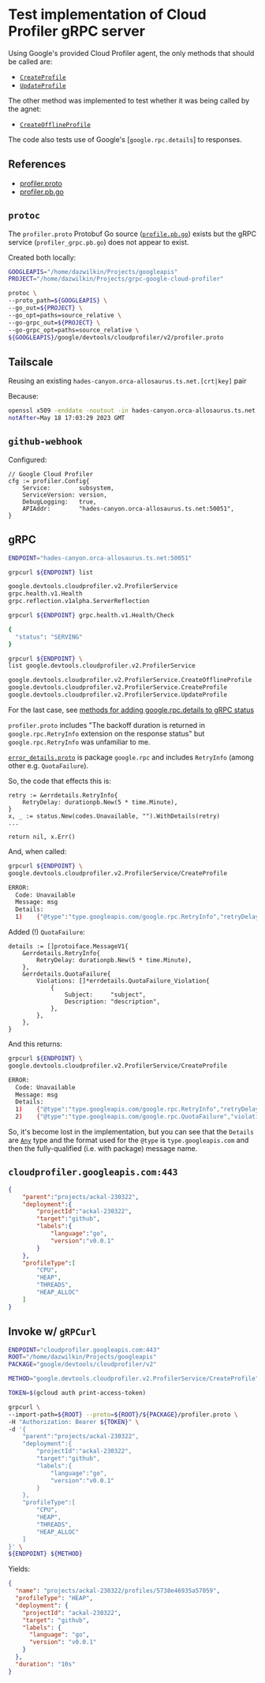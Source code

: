 # Test implementation of Cloud Profiler gRPC server

Using Google's provided Cloud Profiler agent, the only methods that should be called are:

+ [`CreateProfile`]()
+ [`UpdateProfile`]()

The other method was implemented to test whether it was being called by the agnet:

+ [`CreateOfflineProfile`]()

The code also tests use of Google's [`google.rpc.details`] to responses.

## References

+ [profiler.proto](https://github.com/googleapis/googleapis/blob/master/google/devtools/cloudprofiler/v2/profiler.proto)
+ [profiler.pb.go](https://github.com/googleapis/go-genproto/blob/main/googleapis/devtools/cloudprofiler/v2/profiler.pb.go)


## `protoc`

The `profiler.proto` Protobuf Go source ([`profile.pb.go`](https://github.com/googleapis/go-genproto/blob/main/googleapis/devtools/cloudprofiler/v2/profiler.pb.go)) exists but the gRPC service (`profiler_grpc.pb.go`) does not appear to exist.

Created both locally:

```bash
GOOGLEAPIS="/home/dazwilkin/Projects/googleapis"
PROJECT="/home/dazwilkin/Projects/grpc-google-cloud-profiler"

protoc \
--proto_path=${GOOGLEAPIS} \
--go_out=${PROJECT} \
--go_opt=paths=source_relative \
--go-grpc_out=${PROJECT} \
--go-grpc_opt=paths=source_relative \
${GOOGLEAPIS}/google/devtools/cloudprofiler/v2/profiler.proto
```

## Tailscale

Reusing an existing `hades-canyon.orca-allosaurus.ts.net.[crt|key]` pair

Because:

```bash
openssl x509 -enddate -noutout -in hades-canyon.orca-allosaurus.ts.net.crt
notAfter=May 18 17:03:29 2023 GMT
```

## `github-webhook`

Configured:

```golang
// Google Cloud Profiler
cfg := profiler.Config{
	Service:        subsystem,
	ServiceVersion: version,
	DebugLogging:   true,
	APIAddr:        "hades-canyon.orca-allosaurus.ts.net:50051",
}
```

## gRPC

```bash
ENDPOINT="hades-canyon.orca-allosaurus.ts.net:50051"

grpcurl ${ENDPOINT} list

google.devtools.cloudprofiler.v2.ProfilerService
grpc.health.v1.Health
grpc.reflection.v1alpha.ServerReflection

grpcurl ${ENDPOINT} grpc.health.v1.Health/Check

{
  "status": "SERVING"
}

grpcurl ${ENDPOINT} \
list google.devtools.cloudprofiler.v2.ProfilerService

google.devtools.cloudprofiler.v2.ProfilerService.CreateOfflineProfile
google.devtools.cloudprofiler.v2.ProfilerService.CreateProfile
google.devtools.cloudprofiler.v2.ProfilerService.UpdateProfile
```

For the last case, see [methods for adding google.rpc.details to gRPC status](https://github.com/grpc/grpc-go/issues/1233)

`profiler.proto` includes "The backoff duration is returned in `google.rpc.RetryInfo` extension on the response status" but `google.rpc.RetryInfo` was unfamiliar to me.

[`error_details.proto`](https://github.com/googleapis/googleapis/blob/master/google/rpc/error_details.proto) is package `google.rpc` and includes `RetryInfo` (among other e.g. `QuotaFailure`).

So, the code that effects this is:

```golang
retry := &errdetails.RetryInfo{
	RetryDelay: durationpb.New(5 * time.Minute),
}
x, _ := status.New(codes.Unavailable, "").WithDetails(retry)
...

return nil, x.Err()
```

And, when called:

```bash
grpcurl ${ENDPOINT} \ 
google.devtools.cloudprofiler.v2.ProfilerService/CreateProfile

ERROR:
  Code: Unavailable
  Message: msg
  Details:
  1)	{"@type":"type.googleapis.com/google.rpc.RetryInfo","retryDelay":"300s"}
```

Added (!) `QuotaFailure`:

```golang
details := []protoiface.MessageV1{
	&errdetails.RetryInfo{
		RetryDelay: durationpb.New(5 * time.Minute),
	},
	&errdetails.QuotaFailure{
		Violations: []*errdetails.QuotaFailure_Violation{
			{
				Subject:     "subject",
				Description: "description",
			},
		},
	},
}
```
And this returns:

```bash
grpcurl ${ENDPOINT} \
google.devtools.cloudprofiler.v2.ProfilerService/CreateProfile

ERROR:
  Code: Unavailable
  Message: msg
  Details:
  1)	{"@type":"type.googleapis.com/google.rpc.RetryInfo","retryDelay":"300s"}
  2)	{"@type":"type.googleapis.com/google.rpc.QuotaFailure","violations":[{"subject":"subject","description":"description"}]}
```

So, it's become lost in the implementation, but you can see that the `Details` are [`Any`](https://protobuf.dev/reference/protobuf/google.protobuf/#any) type and the format used for the `@type` is `type.googleapis.com` and then the fully-qualified (i.e. with package) message name.

## `cloudprofiler.googleapis.com:443`

```JSON
{
    "parent":"projects/ackal-230322",
    "deployment":{
        "projectId":"ackal-230322",
        "target":"github",
        "labels":{
            "language":"go",
            "version":"v0.0.1"
        }
    },
    "profileType":[
        "CPU",
        "HEAP",
        "THREADS",
        "HEAP_ALLOC"
    ]
}
```

## Invoke w/ `gRPCurl`

```bash
ENDPOINT="cloudprofiler.googleapis.com:443"
ROOT="/home/dazwilkin/Projects/googleapis"
PACKAGE="google/devtools/cloudprofiler/v2"

METHOD="google.devtools.cloudprofiler.v2.ProfilerService/CreateProfile"

TOKEN=$(gcloud auth print-access-token)

grpcurl \
--import-path=${ROOT} --proto=${ROOT}/${PACKAGE}/profiler.proto \
-H "Authorization: Bearer ${TOKEN}" \
-d '{
    "parent":"projects/ackal-230322",
    "deployment":{
        "projectId":"ackal-230322",
        "target":"github",
        "labels":{
            "language":"go",
            "version":"v0.0.1"
        }
    },
    "profileType":[
        "CPU",
        "HEAP",
        "THREADS",
        "HEAP_ALLOC"
    ]
}' \
${ENDPOINT} ${METHOD}
```
Yields:
```JSON
{
  "name": "projects/ackal-230322/profiles/5738e46935a57059",
  "profileType": "HEAP",
  "deployment": {
    "projectId": "ackal-230322",
    "target": "github",
    "labels": {
      "language": "go",
      "version": "v0.0.1"
    }
  },
  "duration": "10s"
}
```